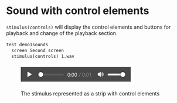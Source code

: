 # Sound with control elements

`stimulus(controls)` will display the control elements and buttons for playback and change of the playback section.

```
test demo1sounds
  screen Second screen
  stimulus(controls) 1.wav
```

<figure><img src="../../.gitbook/assets/image (8).png" alt=""><figcaption><p>The stimulus represented as a strip with control elements</p></figcaption></figure>
